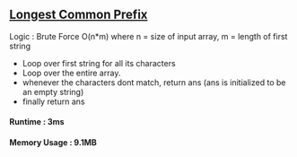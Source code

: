 ## [Longest Common Prefix](https://leetcode.com/problems/longest-common-prefix/)
Logic : Brute Force O(n*m) where n = size of input array, m = length of first string

- Loop over first string for all its characters
- Loop over the entire array.
- whenever the characters dont match, return ans (ans is initialized to be an empty string)
- finally return ans

#### Runtime : 3ms
#### Memory Usage : 9.1MB
